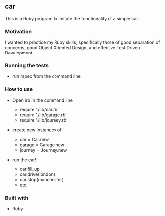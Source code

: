 ## car

This is a Ruby program to imitate the functionality of a simple car.

### Motivation

I wanted to practice my Ruby skills, specifically those of good separation of concerns, good Object Oriented Design, and effective Test Driven Development.

### Running the tests

- run rspec from the command line

### How to use

- Open irb in the command line
  - require './lib/car.rb'
  - require './lib/garage.rb'
  - require './lib/journey.rb'

- create new instances of:
  - car = Car.new
  - garage = Garage.new
  - journey = Journey.new

- run the car!
  - car.fill_up
  - car.drive(london)
  - car.stop(manchester)
  - etc.

### Built with

- Ruby
